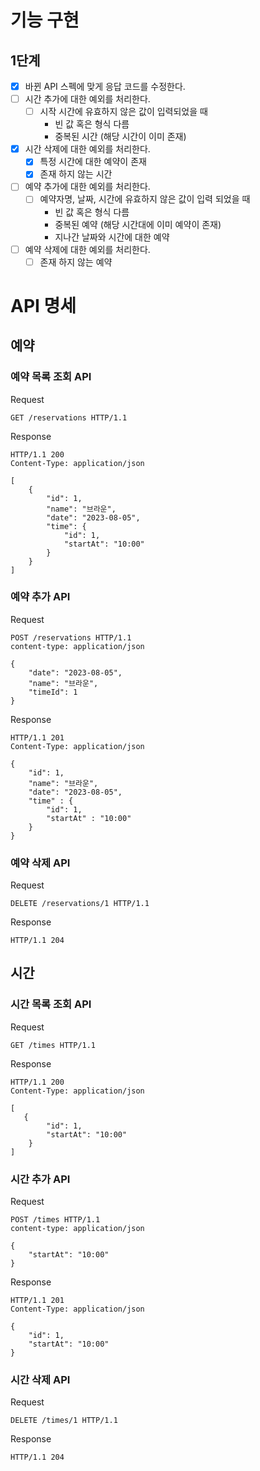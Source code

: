 # 기능 구현

## 1단계

- [x] 바뀐 API 스펙에 맞게 응답 코드를 수정한다.
- [ ] 시간 추가에 대한 예외를 처리한다.
    - [ ] 시작 시간에 유효하지 않은 값이 입력되었을 때
        - 빈 값 혹은 형식 다름
        - 중복된 시간 (해당 시간이 이미 존재)
- [x] 시간 삭제에 대한 예외를 처리한다.
    - [x] 특정 시간에 대한 예약이 존재
    - [x] 존재 하지 않는 시간
- [ ] 예약 추가에 대한 예외를 처리한다.
    - [ ] 예약자명, 날짜, 시간에 유효하지 않은 값이 입력 되었을 때
        - 빈 값 혹은 형식 다름
        - 중복된 예약 (해당 시간대에 이미 예약이 존재)
        - 지나간 날짜와 시간에 대한 예약
- [ ] 예약 삭제에 대한 예외를 처리한다.
    - [ ] 존재 하지 않는 예약

# API 명세

## 예약

### 예약 목록 조회 API

Request

```
GET /reservations HTTP/1.1
```

Response

```
HTTP/1.1 200
Content-Type: application/json

[
    {
        "id": 1,
        "name": "브라운",
        "date": "2023-08-05",
        "time": {
            "id": 1,
            "startAt": "10:00"
        }
    }
]
```

### 예약 추가 API

Request

```
POST /reservations HTTP/1.1
content-type: application/json

{
    "date": "2023-08-05",
    "name": "브라운",
    "timeId": 1
}
```

Response

```
HTTP/1.1 201
Content-Type: application/json

{
    "id": 1,
    "name": "브라운",
    "date": "2023-08-05",
    "time" : {
        "id": 1,
        "startAt" : "10:00"
    }
}
```

### 예약 삭제 API

Request

```
DELETE /reservations/1 HTTP/1.1
```

Response

```
HTTP/1.1 204
```

## 시간

### 시간 목록 조회 API

Request

```
GET /times HTTP/1.1
```

Response

```
HTTP/1.1 200 
Content-Type: application/json

[
   {
        "id": 1,
        "startAt": "10:00"
    }
]
```

### 시간 추가 API

Request

```
POST /times HTTP/1.1
content-type: application/json

{
    "startAt": "10:00"
}
```

Response

```
HTTP/1.1 201
Content-Type: application/json

{
    "id": 1,
    "startAt": "10:00"
}
```

### 시간 삭제 API

Request

```
DELETE /times/1 HTTP/1.1
```

Response

```
HTTP/1.1 204
```
